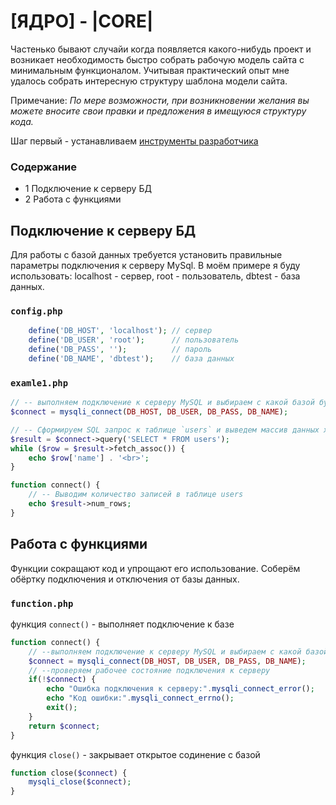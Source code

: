 # [ЯДРО] - |CORE|

Частенько бывают случайи когда появляется какого-нибудь проект и возникает необходимость быстро собрать рабочую модель сайта с минимальным функционалом. Учитывая практический опыт мне удалось собрать интересную структуру шаблона модели сайта. 

Примечание: <i>По мере возможности, при возникновении желания вы можете вносите свои правки и предложения в имещуюся структуру кода. </i>

Шаг первый - устанавливаем [инструменты разработчика][childrentoday]

[childrentoday]: https://github.com/childrentoday/registration/blob/master/install/MyTools.md



### Содержание 
* 1 Подключение к серверу БД
* 2 Работа с функциями

## Подключение к серверу БД

Для работы с базой данных требуется установить правильные параметры подключения к серверу MySql. 
В моём примере я буду использовать: localhost - сервер, root - пользователь, dbtest - база данных.

### `config.php`


```php
    define('DB_HOST', 'localhost'); // сервер
    define('DB_USER', 'root');      // пользователь
    define('DB_PASS', '');          // пароль
    define('DB_NAME', 'dbtest');    // база данных
```

### `examle1.php`

```php
// -- выполняем подключение к серверу MySQL и выбираем с какой базой будем работать
$connect = mysqli_connect(DB_HOST, DB_USER, DB_PASS, DB_NAME);
```

```php
// -- Сформируем SQL запрос к таблице `users` и выведем массив данных хранящися в поле `name` :
$result = $connect->query('SELECT * FROM users');
while ($row = $result->fetch_assoc()) {
	echo $row['name'] . '<br>';
}
```

```php
function connect() {
    // -- Выводим количество записей в таблице users
    echo $result->num_rows;
}
```

## Работа с функциями


Функции сокращают код и упрощают его использование.
Соберём обёртку подключения и отключения от базы данных. 

### `function.php`


функция `connect()` - выполняет подключение к базе

```php
function connect() {
    // --выполняем подключение к серверу MySQL и выбираем с какой базой будем работать
    $connect = mysqli_connect(DB_HOST, DB_USER, DB_PASS, DB_NAME);
    // --проверяем рабочее состояние подключения к серверу
    if(!$connect) {
        echo "Ошибка подключения к серверу:".mysqli_connect_error();
        echo "Код ошибки:".mysqli_connect_errno();
        exit();
    }
    return $connect;
}
```


функция `close()` - закрывает открытое содинение с базой

```php
function close($connect) {
    mysqli_close($connect);
}

```
